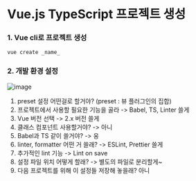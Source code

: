 # Vue.js TypeScript 프로젝트 생성

### 1. Vue cli로 프로젝트 생성
```
vue create _name_
```

### 2. 개발 환경 설정
  ![image](https://github.com/seungyeonnn/vue-study/assets/42060859/decbfc05-7da5-49a2-93c7-caf5bda291fe)

  1) preset 설정 어떤걸로 할거야? (preset : 뷰 플러그인의 집합)
  2) 프로젝트에서 사용할 필요한 기능을 골라 -> Babel, TS, Linter 쓸게
  3) Vue 버전 선택 -> 2.x 버전 쓸게
  4) 클래스 컴포넌트 사용할거야? -> 아니
  5) Babel과 TS 같이 쓸거야? -> 웅
  6) linter, formatter 어떤 거 쓸래? -> ESLint, Prettier 쓸게
  7) 추가적인 lint 기능 -> Lint on save
  8) 설정 파일 위치 어떻게 할래? -> 별도의 파일로 분리할게~
  9) 다음 프로젝트를 위해 이 설정들 저장해 놓을래? 아니

